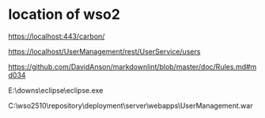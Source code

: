 # location of wso2

<https://localhost:443/carbon/>

<https://localhost/UserManagement/rest/UserService/users>

<https://github.com/DavidAnson/markdownlint/blob/master/doc/Rules.md#md034>

E:\downs\eclipse\eclipse.exe

C:\wso2510\repository\deployment\server\webapps\UserManagement.war